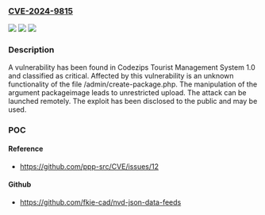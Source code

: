 ### [CVE-2024-9815](https://cve.mitre.org/cgi-bin/cvename.cgi?name=CVE-2024-9815)
![](https://img.shields.io/static/v1?label=Product&message=Tourist%20Management%20System&color=blue)
![](https://img.shields.io/static/v1?label=Version&message=%3D%201.0%20&color=brighgreen)
![](https://img.shields.io/static/v1?label=Vulnerability&message=Unrestricted%20Upload&color=brighgreen)

### Description

A vulnerability has been found in Codezips Tourist Management System 1.0 and classified as critical. Affected by this vulnerability is an unknown functionality of the file /admin/create-package.php. The manipulation of the argument packageimage leads to unrestricted upload. The attack can be launched remotely. The exploit has been disclosed to the public and may be used.

### POC

#### Reference
- https://github.com/ppp-src/CVE/issues/12

#### Github
- https://github.com/fkie-cad/nvd-json-data-feeds

